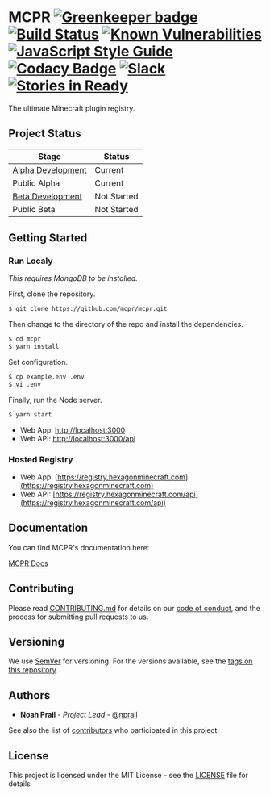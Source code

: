 # MCPR [![Greenkeeper badge](https://badges.greenkeeper.io/mcpr/mcpr.svg)](https://greenkeeper.io/) [![Build Status](https://travis-ci.org/mcpr/mcpr.svg?branch=master)](https://travis-ci.org/mcpr/mcpr) [![Known Vulnerabilities](https://snyk.io/test/github/mcpr/mcpr/badge.svg)](https://snyk.io/test/github/mcpr/mcpr) [![JavaScript Style Guide](https://img.shields.io/badge/code_style-standard-brightgreen.svg)](https://mcpr.github.io/mcpr/tests/eslint-report) [![Codacy Badge](https://api.codacy.com/project/badge/Grade/df5536c69d6d4e2fa54a9c874eb430d3)](https://www.codacy.com/app/nprail/mcpr?utm_source=github.com&amp;utm_medium=referral&amp;utm_content=mcpr/mcpr&amp;utm_campaign=Badge_Grade) [![Slack](https://mcpr-slack.herokuapp.com/badge.svg)](https://mcpr-slack.herokuapp.com) [![Stories in Ready](https://badge.waffle.io/mcpr/mcpr.svg?label=ready&title=Ready)](http://waffle.io/mcpr/mcpr)

The ultimate Minecraft plugin registry. 

## Project Status
|Stage              |Status     |
|-------------------|-----------|
|[Alpha Development](https://github.com/mcpr/mcpr/milestone/1)  |Current    |
|Public Alpha       |Current|
|[Beta Development](https://github.com/mcpr/mcpr/milestone/2)   |Not Started|
|Public Beta        |Not Started|

## Getting Started
### Run Localy
_This requires MongoDB to be installed._

First, clone the repository. 
```bash
$ git clone https://github.com/mcpr/mcpr.git
```
Then change to the directory of the repo and install the dependencies. 

```bash
$ cd mcpr
$ yarn install
```

Set configuration.
```bash
$ cp example.env .env
$ vi .env
```

Finally, run the Node server. 

```bash
$ yarn start
```

- Web App: [http://localhost:3000](http://localhost:3000)
- Web API: [http://localhost:3000/api](http://localhost:3000/api)


### Hosted Registry

- Web App: [https://registry.hexagonminecraft.com](https://registry.hexagonminecraft.com)
- Web API: [https://registry.hexagonminecraft.com/api](https://registry.hexagonminecraft.com/api)

## Documentation
You can find MCPR's documentation here:

[MCPR Docs](https://mcpr.github.io/mcpr)
## Contributing

Please read [CONTRIBUTING.md](CONTRIBUTING.md) for details on our [code of conduct](CODE_OF_CONDUCT.md), and the process for submitting pull requests to us.

## Versioning

We use [SemVer](http://semver.org/) for versioning. For the versions available, see the [tags on this repository](https://github.com/mcpr/mcpr/tags). 

## Authors

* **Noah Prail** - *Project Lead* - [@nprail](https://github.com/nprail)

See also the list of [contributors](https://github.com/mcpr/mcpr/contributors) who participated in this project.

## License

This project is licensed under the MIT License - see the [LICENSE](LICENSE) file for details
